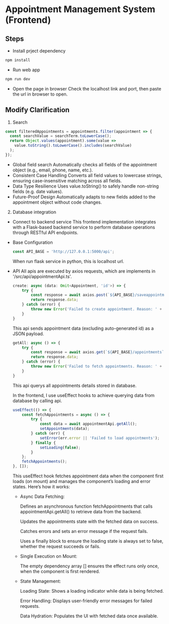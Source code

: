 # Appointment Management System (Frontend)

## Steps

- Install prject dependency

```bash
npm install
```

- Run web app

```bash
npm run dev
```

- Open the page in browser
Check the localhost link and port, then paste the url in browser to open.

## Modify Clarification

1. Search

```Typescript
const filteredAppointments = appointments.filter(appointment => {
  const searchValue = searchTerm.toLowerCase();
  return Object.values(appointment).some(value =>
    value.toString().toLowerCase().includes(searchValue)
  );
});
```

- Global field search
Automatically checks all fields of the appointment object (e.g., email, phone, name, etc.).
- Consistent Case Handling
Converts all field values to lowercase strings, ensuring case-insensitive matching across all fields.
- Data Type Resilience
Uses value.toString() to safely handle non-string fields (e.g. date values).
- Future-Proof Design
Automatically adapts to new fields added to the appointment object without code changes.

2. Database integration

- Connect to backend service
This frontend implementation integrates with a Flask-based backend service to perform database operations through RESTful API endpoints.
- Base Configuration

    ```Typescript
    const API_BASE = 'http://127.0.0.1:5000/api';
    ```

    When run flask service in python, this is localhost url.
- API
    All apis are executed by axios requests, which are implements in '/src/api/appointmentApi.ts'.

    ```Typescript
    create: async (data: Omit<Appointment, 'id'>) => {
        try {
            const response = await axios.post(`${API_BASE}/saveappointment`, data);
            return response.data;
        } catch (error) {
            throw new Error('Failed to create appointment. Reason: ' + error);
        }
    }
    ```

    This api sends appointment data (excluding auto-generated id) as a JSON payload.

    ```Typescript
    getAll: async () => {
        try {
            const response = await axios.get(`${API_BASE}/appointments`);
            return response.data;
        } catch (error) {
            throw new Error('Failed to fetch appointments. Reason: ' + error);
        }
    }
    ```

    This api querys all appointments details stored in database.

    In the frontend, I use useEffect hooks to achieve querying data from database by calling api.

    ```Typescript
    useEffect(() => {
        const fetchAppointments = async () => {
            try {
                const data = await appointmentApi.getAll();
                setAppointments(data);
            } catch (err) {
                setError(err.error || 'Failed to load appointments');
            } finally {
                setLoading(false);
            }
        };
        fetchAppointments();
    }, []); 
    ```

    This useEffect hook fetches appointment data when the component first loads (on mount) and manages the component’s loading and error states. Here’s how it works:

  - Async Data Fetching:

    Defines an asynchronous function fetchAppointments that calls appointmentApi.getAll() to retrieve data from the backend.

    Updates the appointments state with the fetched data on success.

    Catches errors and sets an error message if the request fails.

    Uses a finally block to ensure the loading state is always set to false, whether the request succeeds or fails.
  - Single Execution on Mount:

    The empty dependency array [] ensures the effect runs only once, when the component is first rendered.

  - State Management:

    Loading State: Shows a loading indicator while data is being fetched.

    Error Handling: Displays user-friendly error messages for failed requests.

    Data Hydration: Populates the UI with fetched data once available.

